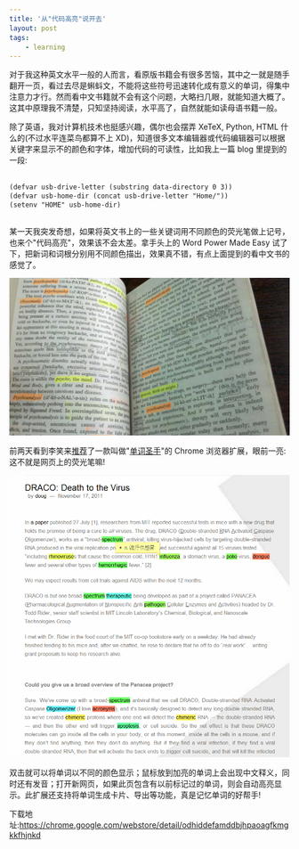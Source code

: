```yaml
---
title: '从"代码高亮"说开去'
layout: post
tags:
    - learning
---
```


对于我这种英文水平一般的人而言，看原版书籍会有很多苦恼，其中之一就是随手翻开一页，看过去尽是蝌蚪文，不能将这些符号迅速转化成有意义的单词，得集中注意力才行。然而看中文书籍就不会有这个问题，大略扫几眼，就能知道大概了。这其中原理我不清楚，只知坚持阅读，水平高了，自然就能如读母语书籍一般。

除了英语，我对计算机技术也挺感兴趣，偶尔也会摆弄 XeTeX, Python, HTML 什么的(不过水平连菜鸟都算不上 XD)，知道很多文本编辑器或代码编辑器可以根据关键字来显示不的颜色和字体，增加代码的可读性，比如我上一篇 blog 里提到的一段:

<pre class="lisp">
<code>
(defvar usb-drive-letter (substring data-directory 0 3))
(defvar usb-home-dir (concat usb-drive-letter "Home/"))
(setenv "HOME" usb-home-dir)
</code>
</pre>

某一天我突发奇想，如果将英文书上的一些关键词用不同颜色的荧光笔做上记号，也来个"代码高亮"，效果该不会太差。拿手头上的 Word Power Made Easy 试了下，把新词和词根分别用不同颜色描出，效果真不错，有点上面提到的看中文书的感觉了。

![在英语书籍上用荧光笔做记号](../media/images/page_with_hightlight.jpg)

前两天看到李笑来[推荐](http://www.lixiaolai.com/archives/11595.html)了一款叫做"[单词圣手](https://chrome.google.com/webstore/detail/odhiddefamddbjhpaoagfkmgkkfhjnkd)"的 Chrome 浏览器扩展，眼前一亮:这不就是网页上的荧光笔嘛!

![单词圣手截图](../media/images/Smart_Word.png)

双击就可以将单词以不同的颜色显示；鼠标放到加亮的单词上会出现中文释义，同时还有发音；打开新网页，如果此页包含有以前标记过的单词，则会自动高亮显示。此扩展还支持将单词生成卡片、导出等功能，真是记忆单词的好帮手!

下载地址:https://chrome.google.com/webstore/detail/odhiddefamddbjhpaoagfkmgkkfhjnkd
